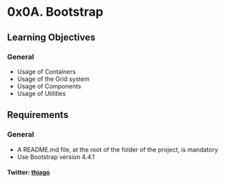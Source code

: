 # 0x0A. Bootstrap
## Learning Objectives
### General
- Usage of Containers
- Usage of the Grid system
- Usage of Components
- Usage of Utilities
## Requirements
### General
- A README.md file, at the root of the folder of the project, is mandatory
- Use Bootstrap version 4.4.1
#### Twitter: [thiago](https://twitter.com/thiago9616)